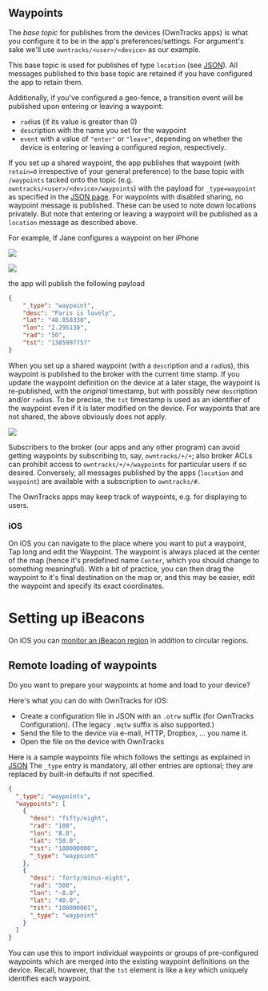 ## Waypoints

The _base topic_ for publishes from the devices (OwnTracks apps) is what you configure it
to be in the app's preferences/settings. For argument's sake we'll use
`owntracks/<user>/<device>` as our example.

This base topic is used for publishes of type `location` (see [JSON](../tech/json.md)).
All messages published to this base topic are retained if you have configured
the app to retain them.

Additionally, if you've configured a geo-fence, a transition event will be published upon
entering or leaving a waypoint:

* `rad`ius (if its value is greater than 0)
* `desc`ription with the name you set for the waypoint
* `event` with a value of `"enter"` or `"leave"`, depending on
   whether the device is entering or leaving a configured region, respectively.

If you set up a shared waypoint, the app publishes that waypoint (with `retain=0` 
irrespective of your general preference) to the base topic with `/waypoints`
tacked onto the topic (e.g. `owntracks/<user>/<device>/waypoints`) with the
payload for `_type=waypoint` as specified in the [JSON page](../tech/json.md). For waypoints with disabled sharing, no waypoint message is published. These can be used to note down locations privately. But note that entering or leaving a waypoint will be published as a `location` message as described above.

For example, If Jane configures a waypoint on her iPhone

![](https://raw.github.com/wiki/owntracks/owntracks/assets/waypoints/b-waypoint-config-ios.png)

![](https://raw.github.com/wiki/owntracks/owntracks/assets/waypoints/b-waypoint-map-ios.png)

the app will publish the following payload

```json
{
    "_type": "waypoint",
    "desc": "Paris is lovely",
    "lat": "48.858330",
    "lon": "2.295130",
    "rad": "50",
    "tst": "1385997757"
}
```

When you set up a shared waypoint (with a `desc`ription and a `rad`ius), this
waypoint is published to the broker with the current time stamp. If you update
the waypoint definition on the device at a later stage, the waypoint is
re-published, with the _original_ timestamp, but with possibly new
`desc`ription and/or `rad`ius. To be precise, the `tst` timestamp is used as an
identifier of the waypoint even if it is later modified on the device. For waypoints that are not shared, the above obviously does not apply. 

![](https://raw.github.com/wiki/owntracks/owntracks/assets/waypoints/b-waypoint-config-android.png)

Subscribers to the broker (our apps and any other program) can avoid getting
waypoints by subscribing to, say, `owntracks/+/+`; also broker ACLs can
prohibit access to `owntracks/+/+/waypoints` for particular users if so desired.
Conversely, all messages published by the apps (`location` and `waypoint`) are
available with a subscription to `owntracks/#`.

The OwnTracks apps may keep track of waypoints, e.g. for displaying to users. 

### iOS

On iOS you can navigate to the place where you want to put a waypoint, Tap long and edit the Waypoint. The waypoint is always placed at the center of the map (hence it's predefined name `Center`, which you should change to something meaningful). With a bit of practice, you can then drag the waypoint to it's final destination on the map or, and this may be easier, edit the waypoint and specify its exact coordinates.

# Setting up iBeacons

On iOS you can [monitor an iBeacon region](beacons.md) in addition to circular regions.

## Remote loading of waypoints

Do you want to prepare your waypoints at home and load to your device?

Here's what you can do with OwnTracks for iOS:

* Create a configuration file in JSON with an `.otrw` suffix (for OwnTracks Configuration). (The legacy `.mqtw` suffix is also supported.)
* Send the file to the device via e-mail, HTTP, Dropbox, ... you name it.
* Open the file on the device with OwnTracks

Here is a sample waypoints file which follows the settings as explained in
[JSON](../tech/json.md)  The `_type` entry is mandatory, all other entries are
optional; they are replaced by built-in
defaults if not specified.

```json
{
  "_type": "waypoints",
  "waypoints": [
    {
      "desc": "fifty/eight",
      "rad": "100",
      "lon": "8.0",
      "lat": "50.0",
      "tst": "100000000",
      "_type": "waypoint"
    },
    {
      "desc": "forty/minus-eight",
      "rad": "500",
      "lon": "-8.0",
      "lat": "40.0",
      "tst": "100000001",
      "_type": "waypoint"
    }
  ]
}
```

You can use this to import individual waypoints or groups of pre-configured waypoints which are merged into the existing waypoint definitions on the device. Recall, however, that the `tst` element is like a _key_ which uniquely identifies each waypoint.
